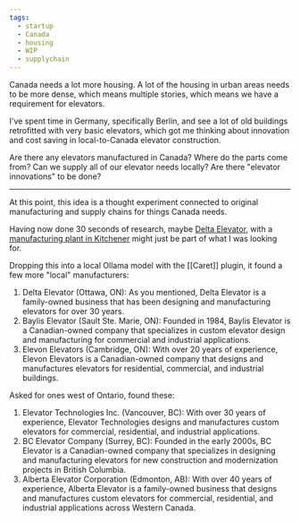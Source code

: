 ```yaml
---
tags:
  - startup
  - Canada
  - housing
  - WIP
  - supplychain
---
```

Canada needs a lot more housing. A lot of the housing in urban areas needs to be more dense, which means multiple stories, which means we have a requirement for elevators.

I've spent time in Germany, specifically Berlin, and see a lot of old buildings retrofitted with very basic elevators, which got me thinking about innovation and cost saving in local-to-Canada elevator construction.

Are there any elevators manufactured in Canada? Where do the parts come from? Can we supply all of our elevator needs locally? Are there "elevator innovations" to be done?

---
At this point, this idea is a thought experiment connected to original manufacturing and supply chains for things Canada needs.

Having now done 30 seconds of research, maybe [Delta Elevator](https://delta-elevator.com/), with a [manufacturing plant in Kitchener](https://delta-elevator.com/manufacturing.html) might just be part of what I was looking for.

Dropping this into a local Ollama model with the [[Caret]] plugin, it found a few more "local" manufacturers:

1. Delta Elevator (Ottawa, ON): As you mentioned, Delta Elevator is a family-owned business that has been designing and manufacturing elevators for over 30 years.
2. Baylis Elevator (Sault Ste. Marie, ON): Founded in 1984, Baylis Elevator is a Canadian-owned company that specializes in custom elevator design and manufacturing for commercial and industrial applications.
3. Elevon Elevators (Cambridge, ON): With over 20 years of experience, Elevon Elevators is a Canadian-owned company that designs and manufactures elevators for residential, commercial, and industrial buildings.

Asked for ones west of Ontario, found these:

1. Elevator Technologies Inc. (Vancouver, BC): With over 30 years of experience, Elevator Technologies designs and manufactures custom elevators for commercial, residential, and industrial applications.
2. BC Elevator Company (Surrey, BC): Founded in the early 2000s, BC Elevator is a Canadian-owned company that specializes in designing and manufacturing elevators for new construction and modernization projects in British Columbia.
3. Alberta Elevator Corporation (Edmonton, AB): With over 40 years of experience, Alberta Elevator is a family-owned business that designs and manufactures custom elevators for commercial, residential, and industrial applications across Western Canada.